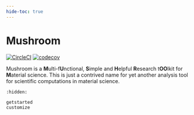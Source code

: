 ```yaml
---
hide-toc: true
---
```


# Mushroom

[![CircleCI](https://dl.circleci.com/status-badge/img/gh/minyez/mushroom/tree/master.svg?style=svg)](https://dl.circleci.com/status-badge/redirect/gh/minyez/mushroom/tree/master)
[![codecov](https://codecov.io/github/minyez/mushroom/graph/badge.svg?token=SM7R1XB2VW)](https://codecov.io/github/minyez/mushroom)

Mushroom is a **M**ulti-f**U**nctional, **S**imple and **H**elpful **R**esearch t**OO**lkit for **M**aterial science.
This is just a contrived name for yet another analysis tool for scientific computations in material science.

```{toctree}
:hidden:

getstarted
customize
```
